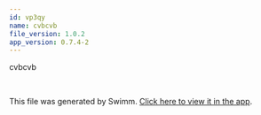 ```yaml
---
id: vp3qy
name: cvbcvb
file_version: 1.0.2
app_version: 0.7.4-2
---
```


cvbcvb

<br/>

This file was generated by Swimm. [Click here to view it in the app](http://localhost:5000/repos/Z2l0aHViJTNBJTNBc3Rva2Utd2VhdGhlciUzQSUzQUFkZGllQ29oZW4=/docs/vp3qy).